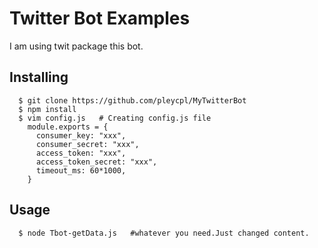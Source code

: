 # Twitter Bot Examples
I am using twit package this bot. 

## Installing ##
```
  $ git clone https://github.com/pleycpl/MyTwitterBot
  $ npm install
  $ vim config.js   # Creating config.js file
    module.exports = {
      consumer_key: "xxx",
      consumer_secret: "xxx",
      access_token: "xxx",
      access_token_secret: "xxx",
      timeout_ms: 60*1000,
    }
```
## Usage ##
```
  $ node Tbot-getData.js   #whatever you need.Just changed content.
```

